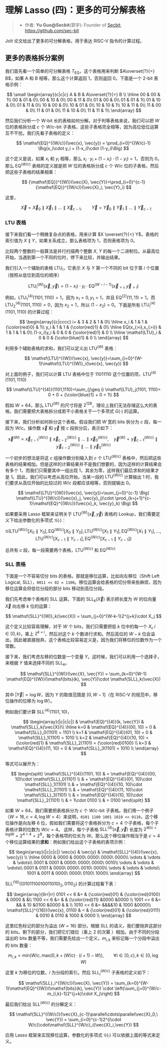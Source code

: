# 理解 Lasso (四)：更多的可分解表格
>- 作者:  **Yu Guo@Secbit**(郭宇): Founder of [Secbit](https://secbit.io/), <https://github.com/sec-bit>

Jolt 论文给出了更多的可分解表格，用于表达 RISC-V 指令的计算过程。


## 更多的表格拆分案例

我们首先看一个简单的可分解表格 $T_{\mathsf{EQ}}$，这个表格用来判断 $A\overset{?}{=} B$，如果 A 和 B 相等，那么这个计算返回 $1$，否则返回 $0$。下面是一个 2-bit 表格示例：

$$
\small
\begin{array}{c|c|c}
A & B & A\overset{?}{=} B \\
\hline
00 & 00 & 1\\
00 & 01 & 0\\
00 & 10 & 0\\
00 & 11 & 0\\
01 & 00 & 0\\
01 & 01 & 1\\
01 & 10 & 0\\
01 & 11 & 0\\
10 & 00 & 0\\
10 & 01 & 0\\
10 & 10 & 1\\
10 & 11 & 0\\
11 & 00 & 0\\
11 & 01 & 0\\
11 & 10 & 0\\
11 & 11 & 1\\
\end{array}
$$

然后我们分析一个 W-bit 长的表格如何分解。对于判等表格来说，我们可以把 $W$ 位的表格拆分成 $c$ 个 $W/c$-bit 子表格，这些子表格完全相等，因为高位低位运算互不干扰。我们先看子表格的定义：

$$
\mathsf{EQ}^{(W/c)}(\vec{x}, \vec{y}) = \prod_{i=0}^{(W/c)-1} \Big(x_i\cdot y_i + (1-x_i)\cdot (1-y_i)\Big)
$$

这个定义是说，如果 $x_i$ 和 $y_i$ 相等，那么 $x_i\cdot y_i + (1-x_i)\cdot (1-y_i)=1$，否则为 $0$。那么 ${\mathsf{EQ}}^{(W/c)}$ 表格的定义就是把 $W$ 位的表格拆分成 $c$ 个 $W/c$ 位的子表格，然后把这些子表格的结果相乘：

$$
{\mathsf{EQ}}^{(W)}(\vec{X}, \vec{Y})=\prod_{i=0}^{c-1}{\mathsf{EQ}}^{(W/c)}(\vec{X}_i, \vec{Y}_i)
$$

这里，

$$
\quad \vec{X}=\vec{X}_0\parallel\vec{X}_1\parallel\ldots\parallel\vec{X}_{c-1}, \qquad \vec{Y}=\vec{Y}_0\parallel\vec{Y}_1\parallel\ldots\parallel\vec{Y}_{c-1}
$$

### LTU 表格

接下来我们看一个稍微复杂点的表格，用来计算 $X \overset{?}{<} Y$，表格的索引值为 $X\parallel Y$，如果关系成立，那么表格项为 $1$，否则表格项为 $0$。

比较两个整数的一般算法是并行扫描两个整数 $X$, $Y$ 的每一个二进制位。从最高位开始，当遇到第一个不同的位时，停下来比较，并输出结果。

我们引入一个辅助的表格 $\mathsf{LTU}_i$，它表示 $X$ 与 $Y$ 第一个不同的 bit 位于第 $i$ 个位置（按照从低位到高位的顺序）

$$
\mathsf{LTU}^{(W)}_i(\vec{x}, \vec{y}) = (1-x_i)\cdot y_i\cdot \mathsf{EQ}^{(W-i-1)}(\vec{x}_{>i}, \vec{y}_{>i})
$$

例如，$\mathsf{LTU}^{(4)}_1(1101, 1110)=1$，因为 $x_1=0, y_1=1$，并且 $\mathsf{EQ}^{(2)}(11, 11)=1$。而 $\mathsf{LTU}^{(4)}_2(1101, 1110)=0$，因为 $x_2=1$，所以 $(1-x_2)=0$。下面是所有 $\mathsf{LTU}_i^{(4)}(1101,1110)$ 的计算过程：

$$
\begin{array}{c|cccc}
i=   & 3 & 2 & 1 & 0\\
\hline
x_i & 1 & 1 & {\color{red}0} & 1\\
y_i & 1 & 1 & {\color{red}1} & 0\\
\hline
EQ(x_{>i},x_{>i})   & 1 & 1 & 1 & 0\\
(1-x_i)y_i          & 0 & 0 & {\color{red}1}  & 0  \\
\hline
\mathsf{LTU}_i               & 0 & 0 & {\color{blue}1} & 0  \\
\end{array}
$$

利用多个辅助表格的求和，我们可以定义出 $\mathsf{LTU}^{(W)}$ 表格：

$$
\mathsf{LTU}^{(W)}(\vec{x}, \vec{y})=\sum_{i=0}^{W-1}\mathsf{LTU}^{(W)}_i(\vec{x}, \vec{y})
$$

对上面的例子，我们可以计算 LTU 表格中位于 $11011110$ 这个位置的项，$\mathsf{LTU}^{(4)}(1101,1110)$

$$
\mathsf{LTU}^{(4)}(1101,1110)=\sum_{j\geq i} \mathsf{LTU}_j(1101, 1110)= 0 + 0 + {\color{blue}1} +  0  = 1\\
$$

假如 $W=64$，那么 $\mathsf{LTU}^{(W)}$ 的尺寸将是 $2^{128}$，理论上我们无法存储这么大的表格。我们需要把大表格拆分成若干小表格关于一个多项式 $G(\cdot)$ 的运算。

接下来，我们分析如何拆分这个表格。假设我们把 $W$ 宽的 bits 拆分为 $c$ 段，每一段为 $W/c$。操作数 $\vec{x}$ 和 $\vec{y}$ 按 $c$ 段拆分后，表示如下：

$$
\vec{x}^{(W)} = \vec{x}^{(W/c)}_{c-1}\parallel \vec{x}^{(W/c)}_{c-2}\parallel \ldots \parallel \vec{x}^{(W/c)}_{0}, \quad \vec{y}^{(W)} = \vec{y}^{(W/c)}_{c-1}\parallel \vec{y}^{(W/c)}_{c-2}\parallel \ldots \parallel \vec{y}^{(W/c)}_{0}
$$

一个初步的想法是将这 $c$ 组操作数分别输入到 $c$ 个 $\mathsf{LTU}^{(W/c)}$ 表格中，然后把这些表格的结果相加。但是这样的计算结果并不是我们想要的，因为这样的计算结果会有多个 $1$，而我们只需要其中一组出现 $1$，其余为零，这样我们最后求和的结果才是 $1$。因此，我们可以考虑从高位开始，当某一段的 $\mathsf{LTU}^{(W/c)}$ 计算输出 $1$ 时，我们要求从高位开始的比较过的 $W/c$ 段都应该相等，否则就输出 $0$。

$$
\mathsf{LTU}^{(W)}(\vec{x}, \vec{y})=\sum_{j=0}^{c-1}
\Big(
    \mathsf{LTU}^{(W/c)}(\vec{x}_j, \vec{y}_j)\cdot
    \prod_{k=j+1}^{c-1}\mathsf{EQ}^{(W/c)}(\vec{x}_k, \vec{y}_k)
\Big)
$$

如果要采用 Lasso 框架来证明关于 $\mathsf{LTU}^{(W)}(\vec{x}, \vec{y})$ 表格的 Lookup，我们需要定义下给出参数化的多项式 $\mathcal{G}(\cdot)$：

$$
\mathcal{G}\Big(
    \mathsf{LTU}^{(W/c)}[X_0\parallel Y_0], \mathsf{EQ}^{(W/c)}[X_0\parallel Y_0],
    \mathsf{LTU}^{(W/c)}[X_1\parallel Y_1], \mathsf{EQ}^{(W/c)}[X_1\parallel Y_1],
    \ldots,
    \mathsf{LTU}^{(W/c)}[X_{c-1}\parallel Y_{c-1}], \mathsf{EQ}^{(W/c)}[X_{c-1}\parallel Y_{c-1}]
\Big)
$$

总共有 $c$ 段，每一段需要两个表格，$\mathsf{LTU}^{(W/c)}$ 和 $\mathsf{EQ}^{(W/c)}$

### SLL 表格

下面是一个不容易切分 bits 的表格，那就是移位运算，比如向左移位（Shift Left Logical, SLL），`0011 << 02 = 1100`。移位运算会给表格的切分带来些麻烦，因为移位运算会将低位分段的部分 bits
移动到高位分段。

我们先考虑单个表格的 SLL 运算。下面的 $\mathsf{SLL}_k(\vec{X})$ 表示把长度为 $W$ 的位向量 $\vec{X}$ 向左移 $k$ 位的运算：

$$
\mathsf{SLL}^{(W)}_k(\vec{X}) = \sum_{j=0}^{W-k-1}2^{j+k}\cdot X_j
$$

这个定义比较容易理解，对于 $W$ 个 bits，我们只需要把低 $k$ 位中的每一个 $X_i, i\in[0,k)$，乘上 $2^{k+i}$，然后对这个 $k$ 个数进行求和。然后高位的 $W-k$ 位会溢出，因此被直接抛弃。这个表格比较容易定义是，因为我们将移位的位数作为一个常数。

接下来，我们考虑左移的位数是一个变量 $Y$。这时候，我们可以利用一个选择子，来根据 $Y$ 值来选择不同的 $\mathsf{SLL}_k$。

$$
\mathsf{SLL}^{(W)}(\vec{X}, \vec{Y}) = \sum_{k=0}^{W-1} \mathsf{EQ}^{(W)}(\mathsf{bits}(k), \vec{Y})\cdot \mathsf{SLL}_k(\vec{X})
$$

其中 $|\vec{Y}|=\log{W}$，因为 $Y$ 的取值范围是 $[0, W-1]$（在 RISC-V 的规范中，移位操作的位移为 $\log{W}$）。

例如我们要计算 $\mathsf{SLL}^{(4)}(1101, 10)$，

$$
\begin{array}{|c|c|c|}
 & \mathsf{EQ}^{(4)}(k, \vec{Y}) & \mathsf{SLL}_k(\vec{X})\\
\hline
k=0 & \mathsf{EQ}^{(4)}(00, 10) = 0  & \mathsf{SLL}_0(1101) = 1101  \\
k=1 & \mathsf{EQ}^{(4)}(01, 10) = 0  & \mathsf{SLL}_1(1101) = 1010  \\
k=2 & \mathsf{EQ}^{(4)}(10, 10) = {\color{red}1}  & \mathsf{SLL}_2(1101) = {\color{red}0100}  \\
k=3 & \mathsf{EQ}^{(4)}(11, 10) = 0  &  \mathsf{SLL}_3(1101) = 1010 \\
\end{array}
$$

等式可以展开为：

$$
\begin{split}
\mathsf{SLL}^{(4)}(1101, 10) & = \mathsf{EQ}^{(4)}(00, 10)\cdot \mathsf{SLL}_0(1101)  \\
& + \mathsf{EQ}^{(4)}(01, 10)\cdot \mathsf{SLL}_1(1101)   \\
& + \mathsf{EQ}^{(4)}(10, 10)\cdot \mathsf{SLL}_2(1101)   \\
& + \mathsf{EQ}^{(4)}(11, 10)\cdot \mathsf{SLL}_3(1101)   \\
& =  \mathsf{EQ}^{(4)}(10, 10)\cdot \mathsf{SLL}_2(1101) \\
& = 1\cdot 0100 \\
& = 0100
\end{split}
$$

如果 $W=64$，我们需要把表格拆分为 $c$ 个 $W/c$-bit 子表格。我们用一个例子（$W=16, c=4, \log{W}=4$）来说明，`0101 1100 1001 1010 << 0110`，这个移位操作是向左移 6 位，假如我们需要将这个表格拆分为 $c=4$ 个子表格，每个子表格计算的位数为 $W/c=4$。
这样，每个子表格 $\mathsf{SLL}^{(4)}(\vec{x}, \vec{y})$ 长度为 $2^{W/c+log{W}}=2^{4+4} = 2^8$，每个表格项的位长为 $W$。那么这个移位操作相当于是 $c=4$ 个移位运算结果的**求和**：例如我们给出这个子表格的表项示例：

$$
\begin{array}{|c|c|c|}
\vec{x} & \vec{y} & \mathsf{SLL}^{(4)}(\vec{x}, \vec{y}) \\
\hline
0000 & 0000 & 0000\ 0000\ 0000\ 0000\\
\vdots & \vdots & \vdots\\
0001 & 0001 & 0000\ 0000\ 0000\ 0010\\
\vdots & \vdots & \vdots\\
0001 & 0101 & 0000\ 0000\ 0010\ 0000\\
\vdots & \vdots & \vdots\\
1001 & 0011 & 0000\ 0000\ 0100\ 1000\\
\end{array}
$$

$\mathsf{SLL}^{(16)}({(0101 1100 1001 1010)}_{2}, {0110}_{2})$ 的计算过程看下表：

$$
\begin{array}{llrr|rr}
 0101 << 6 &= & {\color{red}01} & {\color{red}0100} & 0000 & &\\
 1100 << 6 &= &    & {\color{red}11} &0000 &0000 \\
 1001 << 6 &= && & 10 &0100 &0000 & & \\
 1010 << 6 &= &&&&10 & 1000 &0000\\
 \mathsf{SLL}^{(16)}(\vec{x}, 0110) & = & {\color{red}01} & {\color{red}0111} & 0010 & 0110 & 1000 & 0000 \\
\end{array}
$$

这里红色标记的部分为溢出 $(W=16)$ 部分。根据 SLL 的语义，我们要抛弃这部分的 bits。剩下的部分，我们把它们错位（乘上 2 的次幂 ）相加。由于不同的分段溢出的 bits 数量不等，我们需要先给出一个定义，$m_{i, k}$ 来标记每一个分段中溢出的 bits 数量：

$$
m_{i, k} = \mathsf{min}\Big(W/c, \mathsf{max}\big(0, k+(W/c)\cdot (i+1) - W\big)\Big), \qquad \forall i\in[0, c), k\in[0, \log{W})
$$

这里 $k$ 为移位的位数，$i$ 为分段的索引。然后 $\mathsf{SLL}_i^{(W/c)}$ 子表格的定义如下：

$$
\mathsf{SLL}_i^{(W/c)}(\vec{X}, \vec{Y}) = \sum_{k=0}^{W-1}\mathsf{EQ}^{(W)}(\mathsf{bits}(k), \vec{Y})
\cdot \left(\sum_{j=0}^{W/c-m_{i,k}-1}2^{j+k}\cdot X_j\right)
$$

最后我们给出 $\mathsf{SLL}^{(W/c)}$ 的分解定义：

$$
\mathsf{SLL}^{(W/c)}(\vec{X}_{c-1}\parallel\cdots\parallel\vec{X}_0,\ \vec{Y}) = \sum_{i=0}^{c-1}2^{i\cdot W/c}\cdot\mathsf{SLL}^{W/c}_i(\vec{X}_i,\vec{Y})
$$

应用 Lasso 框架来实现移位运算，参数化的多项式 $\mathcal{G}(\cdot)$ 可以依据上面的等式来定义。
